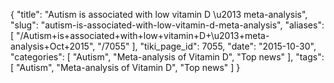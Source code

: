 {
    "title": "Autism is associated with low vitamin D \u2013 meta-analysis",
    "slug": "autism-is-associated-with-low-vitamin-d-meta-analysis",
    "aliases": [
        "/Autism+is+associated+with+low+vitamin+D+\u2013+meta-analysis+Oct+2015",
        "/7055"
    ],
    "tiki_page_id": 7055,
    "date": "2015-10-30",
    "categories": [
        "Autism",
        "Meta-analysis of Vitamin D",
        "Top news"
    ],
    "tags": [
        "Autism",
        "Meta-analysis of Vitamin D",
        "Top news"
    ]
}